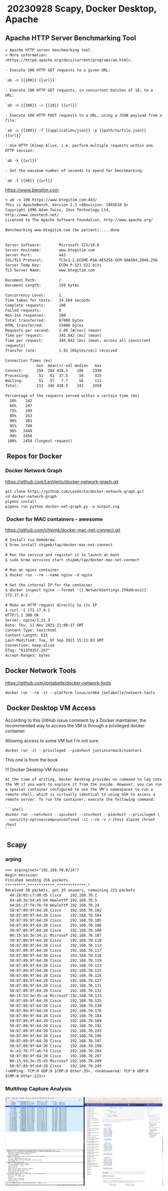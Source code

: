 #  20230928 Scapy, Docker Desktop, Apache

## Apache HTTP Server Benchmarking Tool

```shell
> Apache HTTP server benchmarking tool.
> More information: <https://httpd.apache.org/docs/current/programs/ab.html>.

- Execute 100 HTTP GET requests to a given URL:

`ab -n {{100}} {{url}}`

- Execute 100 HTTP GET requests, in concurrent batches of 10, to a URL:

`ab -n {{100}} -c {{10}} {{url}}`

- Execute 100 HTTP POST requests to a URL, using a JSON payload from a file:

`ab -n {{100}} -T {{application/json}} -p {{path/to/file.json}} {{url}}`

- Use HTTP [K]eep Alive, i.e. perform multiple requests within one HTTP session:

`ab -k {{url}}`

- Set the maximum number of seconds to spend for benchmarking:

`ab -t {{60}} {{url}}`
```

<https://www.btegitim.com>

```shell
> ab -n 100 https://www.btegitim.com:443/
This is ApacheBench, Version 2.3 <$Revision: 1903618 $>
Copyright 1996 Adam Twiss, Zeus Technology Ltd, http://www.zeustech.net/
Licensed to The Apache Software Foundation, http://www.apache.org/

Benchmarking www.btegitim.com (be patient).....done


Server Software:        Microsoft-IIS/10.0
Server Hostname:        www.btegitim.com
Server Port:            443
SSL/TLS Protocol:       TLSv1.2,ECDHE-RSA-AES256-GCM-SHA384,2048,256
Server Temp Key:        ECDH P-521 521 bits
TLS Server Name:        www.btegitim.com

Document Path:          /
Document Length:        150 bytes

Concurrency Level:      1
Time taken for tests:   34.564 seconds
Complete requests:      100
Failed requests:        0
Non-2xx responses:      100
Total transferred:      67800 bytes
HTML transferred:       15000 bytes
Requests per second:    2.89 [#/sec] (mean)
Time per request:       345.642 [ms] (mean)
Time per request:       345.642 [ms] (mean, across all concurrent requests)
Transfer rate:          1.92 [Kbytes/sec] received

Connection Times (ms)
              min  mean[+/-sd] median   max
Connect:      159  284 438.3    186    2398
Processing:    51   61  37.5     56     425
Waiting:       51   57   7.7     56     111
Total:        211  345 438.5    242    2450

Percentage of the requests served within a certain time (ms)
  50%    242
  66%    247
  75%    249
  80%    253
  90%    303
  95%    749
  98%   2449
  99%   2450
 100%   2450 (longest request)
```

##  Repos for Docker

### Docker Network Graph

<https://github.com/LeoVerto/docker-network-graph.git>

```shell
git clone https://github.com/LeoVerto/docker-network-graph.git
cd docker-network-graph
pipenv install
pipenv run python docker-net-graph.py -o output.svg
```

###  Docker for MAC containers - awesome

<https://github.com/chipmk/docker-mac-net-connect.git>

```shell
# Install via Homebrew
$ brew install chipmk/tap/docker-mac-net-connect

# Run the service and register it to launch at boot
$ sudo brew services start chipmk/tap/docker-mac-net-connect

# Run an nginx container
$ docker run --rm --name nginx -d nginx

# Get the internal IP for the container
$ docker inspect nginx --format '{{.NetworkSettings.IPAddress}}'
172.17.0.2

# Make an HTTP request directly to its IP
$ curl -I 172.17.0.2
HTTP/1.1 200 OK
Server: nginx/1.21.3
Date: Thu, 11 Nov 2021 21:00:37 GMT
Content-Type: text/html
Content-Length: 615
Last-Modified: Tue, 07 Sep 2021 15:21:03 GMT
Connection: keep-alive
ETag: "6137835f-267"
Accept-Ranges: bytes
```

## Docker Network Tools

<https://github.com/jonlabelle/docker-network-tools>

```shell
docker run --rm -it --platform linux/arm64 jonlabelle/network-tools

```

##  Docker Desktop VM Access

According to this GitHub issue comment by a Docker maintainer, the recommended way to access the VM is through a privileged docker container.

Allowing access to some VM but I'm not sure.

```shell
docker run -it --privileged --pid=host justincormack/nsenter1

```

This one is from the book

!!! Docker Desktop VM Access

    At the time of writing, Docker Desktop provides no command to log into the VM if you want to explore it from the inside. However, you can run a special container configured to use the VM’s namespaces to run a remote shell, which is virtually identical to using SSH to access a remote server. To run the container, execute the following command:

    ```shell
    docker run --net=host --ipc=host --uts=host --pid=host --privileged \
    --security-opt=seccomp=unconfined -it --rm -v /:/host alpine chroot /host
    ```

##  Scapy

### arping

```shell
>>> arping(net="192.168.70.0/24")
Begin emission:
Finished sending 256 packets.
*********.************.*************.*
Received 38 packets, got 35 answers, remaining 221 packets
  44:2b:03:c7:d0:d5 Cisco    192.168.70.1
  84:a9:3e:54:e5:b4 HewlettP 192.168.70.5
  b4:b5:2f:f4:76:f4 HewlettP 192.168.70.24
  50:87:89:9f:64:20 Cisco    192.168.70.102
  50:87:89:9f:64:20 Cisco    192.168.70.104
  50:87:89:9f:64:20 Cisco    192.168.70.105
  50:87:89:9f:64:20 Cisco    192.168.70.106
  50:87:89:9f:64:20 Cisco    192.168.70.108
  00:15:5d:3e:34:2c Microsof 192.168.70.107
  50:87:89:9f:64:20 Cisco    192.168.70.110
  50:87:89:9f:64:20 Cisco    192.168.70.113
  50:87:89:9f:64:20 Cisco    192.168.70.117
  50:87:89:9f:64:20 Cisco    192.168.70.118
  50:87:89:9f:64:20 Cisco    192.168.70.119
  50:87:89:9f:64:20 Cisco    192.168.70.123
  50:87:89:9f:64:20 Cisco    192.168.70.125
  50:87:89:9f:64:20 Cisco    192.168.70.126
  50:87:89:9f:64:20 Cisco    192.168.70.127
  50:87:89:9f:64:20 Cisco    192.168.70.131
  50:87:89:9f:64:20 Cisco    192.168.70.132
  00:15:5d:3e:35:ce Microsof 192.168.70.133
  50:87:89:9f:64:20 Cisco    192.168.70.135
  50:87:89:9f:64:20 Cisco    192.168.70.138
  50:87:89:9f:64:20 Cisco    192.168.70.176
  50:87:89:9f:64:20 Cisco    192.168.70.184
  50:87:89:9f:64:20 Cisco    192.168.70.189
  50:87:89:9f:64:20 Cisco    192.168.70.192
  50:87:89:9f:64:20 Cisco    192.168.70.193
  50:87:89:9f:64:20 Cisco    192.168.70.196
  50:87:89:9f:64:20 Cisco    192.168.70.197
  50:87:89:9f:64:20 Cisco    192.168.70.198
  4c:e1:76:ff:ab:f4 Cisco    192.168.70.204
  50:87:89:9f:64:20 Cisco    192.168.70.207
  00:15:5d:3e:35:d3 Microsof 192.168.70.209
  50:87:89:9f:64:20 Cisco    192.168.70.245
(<ARPing: TCP:0 UDP:0 ICMP:0 Other:35>, <Unanswered: TCP:0 UDP:0 ICMP:0 Other:221>)
```

### Multihop Capture Analysis

![Talk To Can](<Screenshot 2023-09-28 at 12.12.11.png>)
